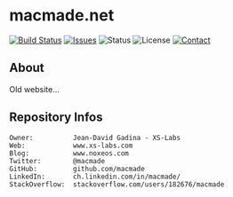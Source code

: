 macmade.net
==========

[![Build Status](https://img.shields.io/travis/macmade/macmade.net.svg?branch=master&style=flat)](https://travis-ci.org/macmade/macmade.net)
[![Issues](http://img.shields.io/github/issues/macmade/macmade.net.svg?style=flat)](https://github.com/macmade/macmade.net/issues)
![Status](https://img.shields.io/badge/status-active-brightgreen.svg?style=flat)
![License](https://img.shields.io/badge/license-none-lightgray.svg?style=flat)
[![Contact](https://img.shields.io/badge/contact-@macmade-blue.svg?style=flat)](https://twitter.com/macmade)

About
-----

Old website...

Repository Infos
----------------

    Owner:			Jean-David Gadina - XS-Labs
    Web:			www.xs-labs.com
    Blog:			www.noxeos.com
    Twitter:		@macmade
    GitHub:			github.com/macmade
    LinkedIn:		ch.linkedin.com/in/macmade/
    StackOverflow:	stackoverflow.com/users/182676/macmade
